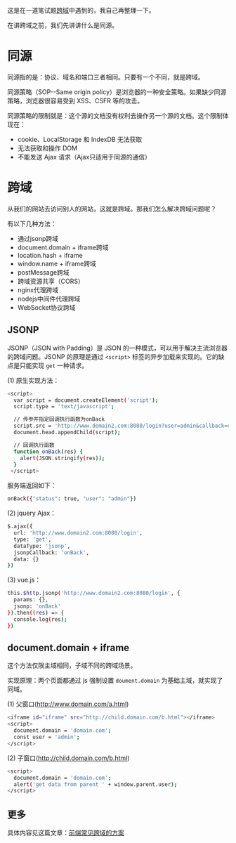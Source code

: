 这是在一道笔试题[跨域](http://blog.luyaj.com/2018/04/03/%E7%BE%8E%E5%9B%BE%E5%89%8D%E7%AB%AF%E7%AC%94%E8%AF%95%E9%A2%98/)中遇到的，我自己再整理一下。

在讲跨域之前，我们先讲讲什么是同源。

# 同源

同源指的是：协议、域名和端口三者相同。只要有一个不同，就是跨域。

同源策略（SOP--Same origin policy）是浏览器的一种安全策略。如果缺少同源策略，浏览器很容易受到 XSS、CSFR 等的攻击。

同源策略的限制就是：这个源的文档没有权利去操作另一个源的文档。这个限制体现在：

* cookie、LocalStorage 和 IndexDB 无法获取
* 无法获取和操作 DOM
* 不能发送 Ajax 请求（Ajax只适用于同源的通信）

# 跨域

从我们的网站去访问别人的网站，这就是跨域。那我们怎么解决跨域问题呢？

有以下几种方法：
* 通过jsonp跨域
* document.domain + iframe跨域
* location.hash + iframe
* window.name + iframe跨域
* postMessage跨域
* 跨域资源共享（CORS）
* nginx代理跨域
* nodejs中间件代理跨域
* WebSocket协议跨域

## JSONP

JSONP（JSON with Padding）是 JSON 的一种模式，可以用于解决主流浏览器的跨域问题。JSONP 的原理是通过 `<script>` 标签的异步加载来实现的。它的缺点是只能实现 `get` 一种请求。

(1) 原生实现方法：

```bash
<script>
  var script = document.createElement('script');
  script.type = 'text/javascript';

  // 传参并指定回调执行函数为onBack
  script.src = 'http://www.domain2.com:8080/login?user=admin&callback=onBack';
  document.head.appendChild(script);

  // 回调执行函数
  function onBack(res) {
    alert(JSON.stringify(res));
  }
 </script>
```

服务端返回如下：
```bash
onBack({"status": true, "user": "admin"})
```

(2) jquery Ajax：

```bash
$.ajax({
  url: 'http://www.domain2.com:8080/login',
  type: 'get',
  dataType: 'jsonp',
  jsonpCallback: 'onBack',
  data: {}
})
```

(3) vue.js：

```bash
this.$http.jsonp('http://www.domain2.com:8080/login', {
  params: {},
  jsonp: 'onBack'
}).then((res) => {
  console.log(res);
})
``` 

## document.domain + iframe

这个方法仅限主域相同，子域不同的跨域场景。

实现原理：两个页面都通过 js 强制设置 `doument.domain` 为基础主域，就实现了同域。

(1) 父窗口(http://www.domain.com/a.html)
```bash
<iframe id="iframe" src="http://child.domain.com/b.html"></iframe>
<script>
  document.domain = 'domain.com';
  const user = 'admin';
</script>
```

(2) 子窗口(http://child.domain.com/b.html)
```bash
<script>
  document.domain = 'domain.com';
  alert('get data from parent ' + window.parent.user);
</script>
```

## 更多

具体内容见这篇文章：[前端常见跨域的方案](https://segmentfault.com/a/1190000011145364)
